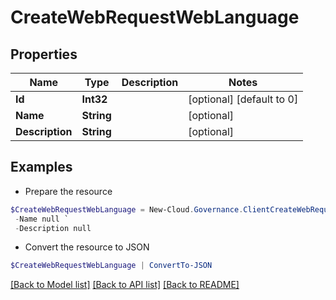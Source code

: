 # CreateWebRequestWebLanguage
## Properties

Name | Type | Description | Notes
------------ | ------------- | ------------- | -------------
**Id** | **Int32** |  | [optional] [default to 0]
**Name** | **String** |  | [optional] 
**Description** | **String** |  | [optional] 

## Examples

- Prepare the resource
```powershell
$CreateWebRequestWebLanguage = New-Cloud.Governance.ClientCreateWebRequestWebLanguage  -Id null `
 -Name null `
 -Description null
```

- Convert the resource to JSON
```powershell
$CreateWebRequestWebLanguage | ConvertTo-JSON
```

[[Back to Model list]](../README.md#documentation-for-models) [[Back to API list]](../README.md#documentation-for-api-endpoints) [[Back to README]](../README.md)


